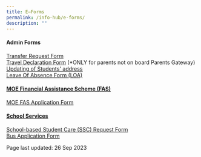 ```yaml
---
title: E–Forms
permalink: /info-hub/e-forms/
description: ""
---
```

<h4><strong>Admin Forms</strong></h4>
<p><a href="https://form.gov.sg/5f8e86d8a832ff00111194b4" target="_blank" rel="noopener">Transfer Request Form</a><br><a href="https://drive.google.com/file/d/1uTiMZH7VpKPDfk16sfFHx0a1uv0mZXYc/view?usp=sharing" target="_blank" rel="noopener"><u>Travel Declaration Form</u></a>&nbsp;(*ONLY for parents not on board Parents Gateway)<br><u><a href="https://drive.google.com/file/d/17AEvHUteLUPs2FHBJIKwzxXXPzNQ5QBS/view?usp=sharing" target="_blank" rel="noopener">Updating of Students' address</a><br></u><a href="https://form.gov.sg/61886e6adf07ad0014369b8d" target="_blank" rel="noopener"><u>Leave Of Absence Form (LOA)</u></a></p>
<h4><strong><u>MOE Financial Assistance Scheme (FAS)</u></strong></h4>
<p><u><a href="https://drive.google.com/file/d/1YtKqfantZtSfiZZUiplIovYnx4IOT7d8/view?usp=sharing" target="_blank" rel="noopener">MOE FAS Application Form</a><br></u></p>
<h4><strong><u>School Services</u></strong></h4>
<p><u><a href="https://form.gov.sg/5fbb6621e9047c0012259340" target="_blank" rel="noopener">School-based Student Care (SSC) Request Form</a><br></u><u><a href="https://drive.google.com/file/d/1tRfOkQl2yG2-53ke5h363r2EKEQLu9OZ/view?usp=sharing" target="_blank" rel="noopener">Bus Application Form</a></u></p>
<p>Page last updated: 26 Sep 2023</p>